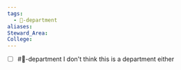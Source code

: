 ```yaml
---
tags:
  - 🏢-department
aliases: 
Steward_Area: 
College: 
---
```

- [ ] #🏢-department I don't think this is a department either